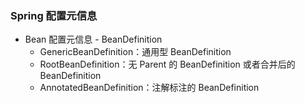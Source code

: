 ### Spring 配置元信息
 - Bean 配置元信息 - BeanDefinition
   - GenericBeanDefinition：通用型 BeanDefinition
   - RootBeanDefinition：无 Parent 的 BeanDefinition 或者合并后的 BeanDefinition
   - AnnotatedBeanDefinition：注解标注的 BeanDefinition